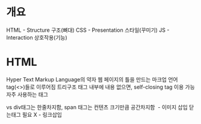 # 개요
HTML - Structure 구조(뼈대)
CSS - Presentation 스타일(꾸미기)
JS - Interaction 상호작용(기능)

# HTML
Hyper Text Markup Language의 약자
웹 페이지의 틀을 만드는 마크업 언어
tag(<>)들로 이루어짐
트리구조 
태그 내부에 내용 없으면, <tag />self-closing tag 이용 가능
자주 사용하는 태그
<div> vs <span> div태그는 한줄차지함, span 태그는 컨텐츠 크기만큼 공간차지함
<img> - 이미지 삽입 닫는태그 필요 X
<a> - 링크삽입 